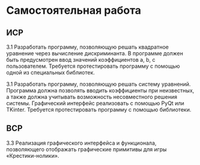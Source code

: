 # Самостоятельная работа

## ИСР

3.1 Разработать программу, позволяющую решать квадратное уравнение
через вычисление дискриминанта. В программе должен быть предусмотрен
ввод значений коэффициентов a, b, c пользователем. Требуется
протестировать программу с помощью одной из специальных библиотек.



3.1 Разработать программу, позволяющую решать систему уравнений.
Программа должна позволять вводить коэффициенты при неизвестных, а
также должна учитывать возможность несовместного решения системы.
Графический интерфейс реализовать с помощью PyQt или TKinter. Требуется
протестировать программу с помощью библиотеки.



## ВСР

3.3 Реализация графического интерфейса и функционала, позволяющего
отображать графические примитивы для игры «Крестики-нолики».
